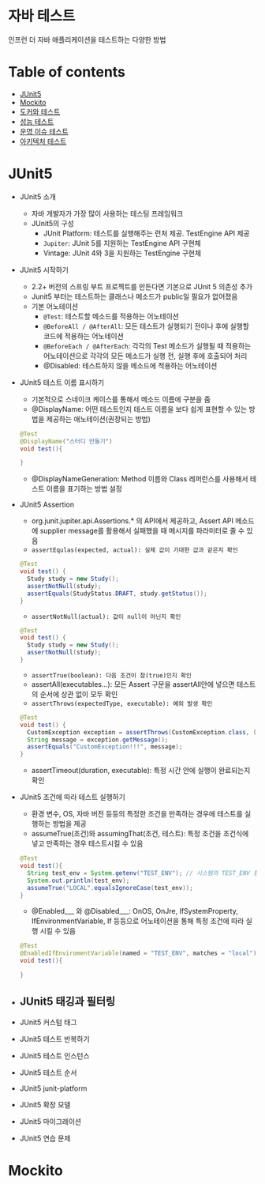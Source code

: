 # 자바 테스트
인프런 더 자바 애플리케이션을 테스트하는 다양한 방법

Table of contents
=================
<!--ts-->
   * [JUnit5](#JUnit5)
   * [Mockito](#Mockito)
   * [도커와 테스트](#도커와-테스트)
   * [성능 테스트](#성능-테스트)
   * [운영 이슈 테스트](#운영-이슈-테스트)
   * [아키텍처 테스트](#아키텍처-테스트)
<!--te-->

JUnit5
=======
- JUnit5 소개
  - 자바 개발자가 가장 많이 사용하는 테스팅 프레임워크
  - JUnit5의 구성
    - JUnit Platform:  테스트를 실행해주는 런처 제공. TestEngine API 제공
    - `Jupiter`: JUnit 5를 지원하는 TestEngine API 구현체
    - Vintage: JUnit 4와 3을 지원하는 TestEngine 구현체

- JUnit5 시작하기
  - 2.2+ 버전의 스프링 부트 프로젝트를 만든다면 기본으로 JUnit 5 의존성 추가
  - Junit5 부터는 테스트하는 클래스나 메소드가 public일 필요가 없어졌음
  - 기본 어노테이션
    - `@Test`: 테스트할 메소드를 적용하는 어노테이션
    - `@BeforeAll / @AfterAll`: 모든 테스트가 실행되기 전이나 후에 실행할 코드에 적용하는 어노테이션
    - `@BeforeEach / @AfterEach`: 각각의 Test 메소드가 실행될 때 적용하는 어노테이션으로 각각의 모든 메소드가 실행 전, 실행 후에 호출되어 처리
    - @Disabled: 테스트하지 않을 메소드에 적용하는 어노테이션

- JUnit5 테스트 이름 표시하기
  - 기본적으로 스네이크 케이스를 통해서 메소드 이름에 구분을 줌
  - @DisplayName: 어떤 테스트인지 테스트 이름을 보다 쉽게 표현할 수 있는 방법을 제공하는 애노테이션(권장되는 방법)
  ```java
  @Test
  @DisplayName("스터디 만들기")
  void test(){

  }
  ```
  - @DisplayNameGeneration: Method 이름와 Class 레퍼런스를 사용해서 테스트 이름을 표기하는 방법 설정

- JUnit5 Assertion
  - org.junit.jupiter.api.Assertions.* 의 API에서 제공하고, Assert API 메소드에 supplier message를 활용해서 실패했을 때 메시지를 파라미터로 줄 수 있음
  - `assertEqulas(expected, actual): 실제 값이 기대한 값과 같은지 확인`
  ```java
  @Test
  void test() {
    Study study = new Study();
    assertNotNull(study);
    assertEquals(StudyStatus.DRAFT, study.getStatus());
  }
  ```
  - `assertNotNull(actual): 값이 null이 아닌지 확인`
  ```java
  @Test
  void test() {
    Study study = new Study();
    assertNotNull(study);
  }
  ```
  - `assertTrue(boolean): 다음 조건이 참(true)인지 확인`
  - assertAll(executables...): 모든 Assert 구문을 assertAll안에 넣으면 테스트의 순서에 상관 없이 모두 확인
  - `assertThrows(expectedType, executable): 예외 발생 확인`
  ```java
  @Test
  void test() {
    CustomException exception = assertThrows(CustomException.class, ()-> new CustomClass(-1));
    String message = exception.getMessage();
    assertEquals("CustomException!!!", message);
  }
  ```
  - assertTimeout(duration, executable): 특정 시간 안에 실행이 완료되는지 확인

- JUnit5 조건에 따라 테스트 실행하기
  - 환경 변수, OS, 자바 버전 등등의 특정한 조건을 만족하는 경우에 테스트를 실행하는 방법을 제공
  - assumeTrue(조건)와 assumingThat(조건, 테스트): 특정 조건을 조건식에 넣고 만족하는 경우 테스트시킬 수 있음
  ```java
  @Test
  void test(){
    String test_env = System.getenv("TEST_ENV"); // 시스템의 TEST_ENV 환경 변수 값 읽기
    System.out.println(test_env);
    assumeTrue("LOCAL".equalsIgnoreCase(test_env));
  }
  ```
  - @Enabled___ 와 @Disabled___: OnOS, OnJre, IfSystemProperty, IfEnvironmentVariable, If 등등으로 어노테이션을 통해 특정 조건에 따라 실행 시킬 수 있음
  ```java
  @Test
  @EnabledIfEnviromentVariable(named = "TEST_ENV", matches = "local")
  void test(){

  }
  ```
- JUnit5 태깅과 필터링
  -     

- JUnit5 커스텀 태그
- JUnit5 테스트 반복하기
- JUnit5 테스트 인스턴스
- JUnit5 테스트 순서
- JUnit5 junit-platform
- JUnit5 확장 모델
- JUnit5 마이그레이션
- JUnit5 연습 문제


Mockito
=======
